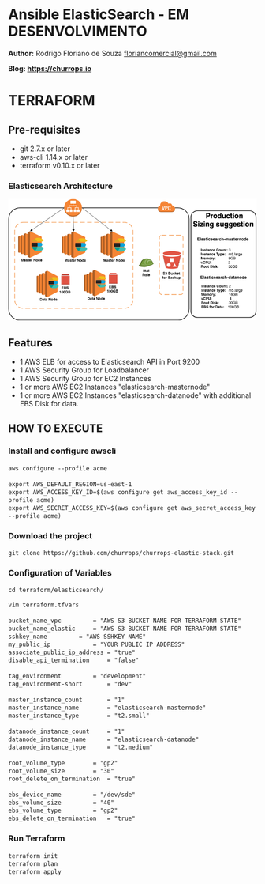 # Ansible ElasticSearch - EM DESENVOLVIMENTO

<strong>Author:</strong> Rodrigo Floriano de Souza <floriancomercial@gmail.com>

<strong>Blog: https://churrops.io</strong> 

# TERRAFORM

## Pre-requisites

- git 2.7.x or later
- aws-cli 1.14.x or later
- terraform v0.10.x or later

### Elasticsearch Architecture

![Steps](images/elasticsearch_architecture_v1.0.png)

## Features

- 1 AWS ELB for access to Elasticsearch API in Port 9200
- 1 AWS Security Group for Loadbalancer
- 1 AWS Security Group for EC2 Instances
- 1 or more AWS EC2 Instances "elasticsearch-masternode"
- 1 or more AWS EC2 Instances "elasticsearch-datanode" with additional EBS Disk for data.

## HOW TO EXECUTE

### Install and configure awscli

```
aws configure --profile acme

export AWS_DEFAULT_REGION=us-east-1
export AWS_ACCESS_KEY_ID=$(aws configure get aws_access_key_id --profile acme)
export AWS_SECRET_ACCESS_KEY=$(aws configure get aws_secret_access_key --profile acme)
```

### Download the project

```
git clone https://github.com/churrops/churrops-elastic-stack.git
```

### Configuration of Variables 

```
cd terraform/elasticsearch/
```

```
vim terraform.tfvars

bucket_name_vpc			= "AWS S3 BUCKET NAME FOR TERRAFORM STATE"
bucket_name_elastic		= "AWS S3 BUCKET NAME FOR TERRAFORM STATE"
sshkey_name			= "AWS SSHKEY NAME"
my_public_ip			= "YOUR PUBLIC IP ADDRESS"
associate_public_ip_address	= "true"
disable_api_termination		= "false"

tag_environment			= "development"
tag_environment-short		= "dev"

master_instance_count		= "1"
master_instance_name		= "elasticsearch-masternode"
master_instance_type		= "t2.small"

datanode_instance_count 	= "1"
datanode_instance_name		= "elasticsearch-datanode"
datanode_instance_type		= "t2.medium"

root_volume_type		= "gp2"
root_volume_size		= "30"
root_delete_on_termination	= "true"

ebs_device_name			= "/dev/sde"
ebs_volume_size			= "40"
ebs_volume_type			= "gp2"
ebs_delete_on_termination	= "true"
```

### Run Terraform

```
terraform init
terraform plan
terraform apply
```
